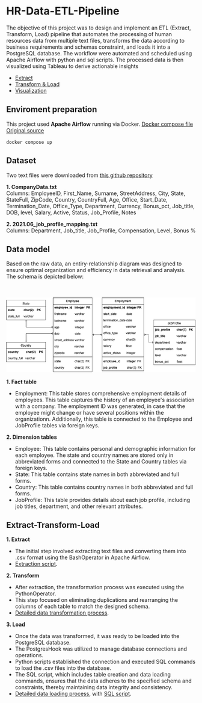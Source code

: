 # HR-Data-ETL-Pipeline

The objective of this project was to design and implement an ETL (Extract, Transform, Load) pipeline that automates the processing of human resources data from multiple text files, transforms the data according to business requirements and schemas constraint, and loads it into a PostgreSQL database. The workflow were automated and scheduled using Apache Airflow with python and sql scripts. The processed data is then visualized using Tableau to derive actionable insights

- [Extract](dags/exteact.py)
- [Transform & Load](dags/transform_load.py)
- [Visualization]()

## Enviroment preparation

This project used **Apache Airflow** running via Docker.
[Docker compose file](docker-compose.yaml)
[Original source](https://airflow.apache.org/docs/apache-airflow/2.9.1/docker-compose.yaml)

```
docker compose up
```

## Dataset
Two text files were downloaded from [this github repository](https://github.com/Koluit/The_Company_Data.git)

**1. CompanyData.txt**
<br> Columns: EmployeeID, First_Name, Surname, StreetAddress, City, State, StateFull, ZipCode, Country, CountryFull, Age, Office, Start_Date, Termination_Date, Office_Type, Department, Currency, Bonus_pct, Job_title, DOB, level, Salary, Active, Status, Job_Profile, Notes

**2. 2021.06_job_profile_mapping.txt**
<br> Columns: Department, Job_title, Job_Profile, Compensation, Level, Bonus %

## Data model
Based on the raw data, an entiry-relationship diagram was designed to ensure optimal organization and efficiency in data retrieval and analysis. The schema is depicted below:

<br><br> <img src="data_model.png" alt="Data_model"> <br>

**1. Fact table**
- Employment: This table stores comprehensive employment details of employees. This table captures the history of an employee's association with a company. The employment ID was generated, in case that the employee might change or have several positions within the organizationn. Additionally, this table is connected to the Employee and JobProfile tables via foreign keys.

**2. Dimension tables**
- Employee: This table contains personal and demographic information for each employee. The state and country names are stored only in abbreviated forms and connected to the State and Country tables via foreign keys.
- State: This table contains state names in both abbreviated and full forms.
- Country: This table contains country names in both abbreviated and full forms.
- JobProfile: This table provides details about each job profile, including job titles, department, and other relevant attributes.

## Extract-Transform-Load
**1. Extract**
- The initial step involved extracting text files and converting them into .csv format using the BashOperator in Apache Airflow.
- [Extraction script](dags/exteact.py).

**2. Transform**
- After extraction, the transformation process was executed using the PythonOperator.
- This step focused on eliminating duplications and rearranging the columns of each table to match the designed schema.
- [Detailed data transformation process](dags/transform_load.py).

**3. Load**
- Once the data was transformed, it was ready to be loaded into the PostgreSQL database.
- The PostgresHook was utilized to manage database connections and operations.
- Python scripts established the connection and executed SQL commands to load the .csv files into the database.
- The SQL script, which includes table creation and data loading commands, ensures that the data adheres to the specified schema and constraints, thereby maintaining data integrity and consistency.
- [Detailed data loading process](dags/transform_load.py), with [SQL script](dags/load_data.sql).



